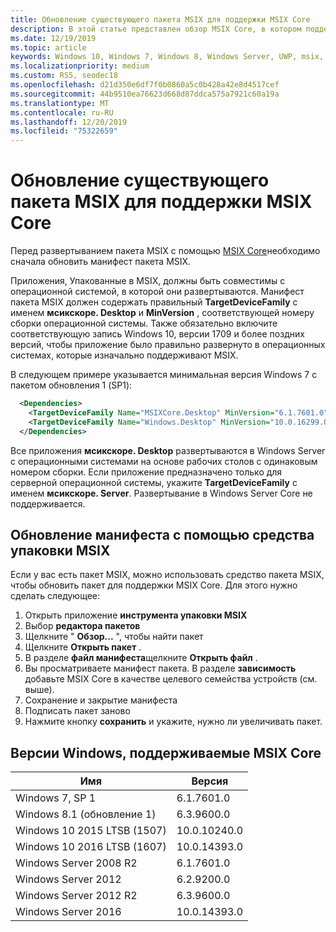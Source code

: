 ```yaml
---
title: Обновление существующего пакета MSIX для поддержки MSIX Core
description: В этой статье представлен обзор MSIX Core, в котором поддерживается MSIX поддержка Windows 7 с пакетом обновления 1 (SP1), Windows 8.1, поддерживаемых в настоящее время Windows Server (с возможностями рабочего стола) и версий Windows 10 до 1709 (годовщина обновления).
ms.date: 12/19/2019
ms.topic: article
keywords: Windows 10, Windows 7, Windows 8, Windows Server, UWP, msix, мсикскоре, 1709, 1703, 1607, 1511, 1507
ms.localizationpriority: medium
ms.custom: RS5, seodec18
ms.openlocfilehash: d21d350e6df7f0b0860a5c0b428a42e8d4517cef
ms.sourcegitcommit: 44b9510ea76623d668d87ddca575a7921c60a19a
ms.translationtype: MT
ms.contentlocale: ru-RU
ms.lasthandoff: 12/20/2019
ms.locfileid: "75322659"
---
```

# <a name="update-your-existing-msix-package-to-support-msix-core"></a>Обновление существующего пакета MSIX для поддержки MSIX Core

Перед развертыванием пакета MSIX с помощью [MSIX Core](msixcore.md)необходимо сначала обновить манифест пакета MSIX.

Приложения, Упакованные в MSIX, должны быть совместимы с операционной системой, в которой они развертываются. Манифест пакета MSIX должен содержать правильный **TargetDeviceFamily** с именем **мсикскоре. Desktop** и **MinVersion** , соответствующей номеру сборки операционной системы. Также обязательно включите соответствующую запись Windows 10, версии 1709 и более поздних версий, чтобы приложение было правильно развернуто в операционных системах, которые изначально поддерживают MSIX.

В следующем примере указывается минимальная версия Windows 7 с пакетом обновления 1 (SP1):

```xml
  <Dependencies>
    <TargetDeviceFamily Name="MSIXCore.Desktop" MinVersion="6.1.7601.0" MaxVersionTested="10.0.10240.0" />
    <TargetDeviceFamily Name="Windows.Desktop" MinVersion="10.0.16299.0" MaxVersionTested="10.0.18362.0" />
  </Dependencies>
```

Все приложения **мсикскоре. Desktop** развертываются в Windows Server с операционными системами на основе рабочих столов с одинаковым номером сборки. Если приложение предназначено только для серверной операционной системы, укажите **TargetDeviceFamily** с именем **мсикскоре. Server**. Развертывание в Windows Server Core не поддерживается.

## <a name="update-manifest-using-the-msix-packaging-tool"></a>Обновление манифеста с помощью средства упаковки MSIX 
Если у вас есть пакет MSIX, можно использовать средство пакета MSIX, чтобы обновить пакет для поддержки MSIX Core. Для этого нужно сделать следующее: 
1. Открыть приложение **инструмента упаковки MSIX**
2. Выбор **редактора пакетов** 
3. Щелкните " **Обзор...** ", чтобы найти пакет
4. Щелкните **Открыть пакет** .
5. В разделе **файл манифеста**щелкните **Открыть файл** .
6. Вы просматриваете манифест пакета. В разделе **зависимость** добавьте MSIX Core в качестве целевого семейства устройств (см. выше).
7. Сохранение и закрытие манифеста 
8. Подписать пакет заново 
9. Нажмите кнопку **сохранить** и укажите, нужно ли увеличивать пакет. 

## <a name="windows-versions-supported-by-msix-core"></a>Версии Windows, поддерживаемые MSIX Core

| Имя | Версия |
|------|---------|
| Windows 7, SP 1| 6.1.7601.0|
| Windows 8.1 (обновление 1) |6.3.9600.0|
| Windows 10 2015 LTSB (1507)|10.0.10240.0|
| Windows 10 2016 LTSB (1607)|10.0.14393.0|
| Windows Server 2008 R2| 6.1.7601.0|
| Windows Server 2012| 6.2.9200.0|
| Windows Server 2012 R2| 6.3.9600.0|
| Windows Server 2016 | 10.0.14393.0|
